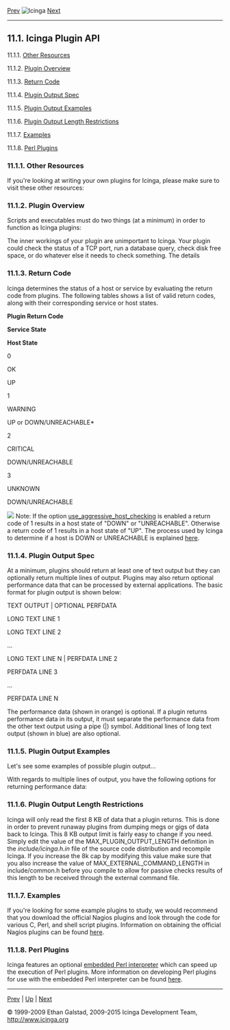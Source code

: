[Prev](ch11.md) ![Icinga](../images/logofullsize.png "Icinga") [Next](epnplugins.md)

* * * * *

11.1. Icinga Plugin API
-----------------------

11.1.1. [Other Resources](pluginapi.md#otherresources)

11.1.2. [Plugin Overview](pluginapi.md#overview)

11.1.3. [Return Code](pluginapi.md#returncode)

11.1.4. [Plugin Output Spec](pluginapi.md#outputspec)

11.1.5. [Plugin Output Examples](pluginapi.md#outputexamples)

11.1.6. [Plugin Output Length
Restrictions](pluginapi.md#outputlengthrestrictions)

11.1.7. [Examples](pluginapi.md#examples)

11.1.8. [Perl Plugins](pluginapi.md#perlplugins)

### 11.1.1. Other Resources

If you're looking at writing your own plugins for Icinga, please make
sure to visit these other resources:



### 11.1.2. Plugin Overview

Scripts and executables must do two things (at a minimum) in order to
function as Icinga plugins:



The inner workings of your plugin are unimportant to Icinga. Your plugin
could check the status of a TCP port, run a database query, check disk
free space, or do whatever else it needs to check something. The details

### 11.1.3. Return Code

Icinga determines the status of a host or service by evaluating the
return code from plugins. The following tables shows a list of valid
return codes, along with their corresponding service or host states.

**Plugin Return Code**

**Service State**

**Host State**

0

OK

UP

1

WARNING

UP or DOWN/UNREACHABLE\*

2

CRITICAL

DOWN/UNREACHABLE

3

UNKNOWN

DOWN/UNREACHABLE

![](../images/note.gif) Note: If the option
[use\_aggressive\_host\_checking](configmain.md#configmain-use_aggressive_host_checking)
is enabled a return code of 1 results in a host state of "DOWN" or
"UNREACHABLE". Otherwise a return code of 1 results in a host state of
"UP". The process used by Icinga to determine if a host is DOWN or
UNREACHABLE is explained
[here](networkreachability.md "5.10. Determining Status and Reachability of Network Hosts").

### 11.1.4. Plugin Output Spec

At a minimum, plugins should return at least one of text output but they
can optionally return multiple lines of output. Plugins may also return
optional performance data that can be processed by external
applications. The basic format for plugin output is shown below:

TEXT OUTPUT | OPTIONAL PERFDATA

LONG TEXT LINE 1

LONG TEXT LINE 2

...

LONG TEXT LINE N | PERFDATA LINE 2

PERFDATA LINE 3

...

PERFDATA LINE N

The performance data (shown in orange) is optional. If a plugin returns
performance data in its output, it must separate the performance data
from the other text output using a pipe (|) symbol. Additional lines of
long text output (shown in blue) are also optional.

### 11.1.5. Plugin Output Examples

Let's see some examples of possible plugin output...




























With regards to multiple lines of output, you have the following options
for returning performance data:





### 11.1.6. Plugin Output Length Restrictions

Icinga will only read the first 8 KB of data that a plugin returns. This
is done in order to prevent runaway plugins from dumping megs or gigs of
data back to Icinga. This 8 KB output limit is fairly easy to change if
you need. Simply edit the value of the MAX\_PLUGIN\_OUTPUT\_LENGTH
definition in the *include/icinga.h.in* file of the source code
distribution and recompile Icinga. If you increase the 8k cap by
modifying this value make sure that you also increase the value of
MAX\_EXTERNAL\_COMMAND\_LENGTH in include/common.h before you compile to
allow for passive checks results of this length to be received through
the external command file.

### 11.1.7. Examples

If you're looking for some example plugins to study, we would recommend
that you download the official Nagios plugins and look through the code
for various C, Perl, and shell script plugins. Information on obtaining
the official Nagios plugins can be found
[here](plugins.md "5.1. Icinga Plugins").

### 11.1.8. Perl Plugins

Icinga features an optional [embedded Perl
interpreter](embeddedperl.md "7.18. Using The Embedded Perl Interpreter")
which can speed up the execution of Perl plugins. More information on
developing Perl plugins for use with the embedded Perl interpreter can
be found
[here](embeddedperl.md "7.18. Using The Embedded Perl Interpreter").

* * * * *

[Prev](ch11.md) | [Up](ch11.md) | [Next](epnplugins.md)






© 1999-2009 Ethan Galstad, 2009-2015 Icinga Development Team,
http://www.icinga.org
